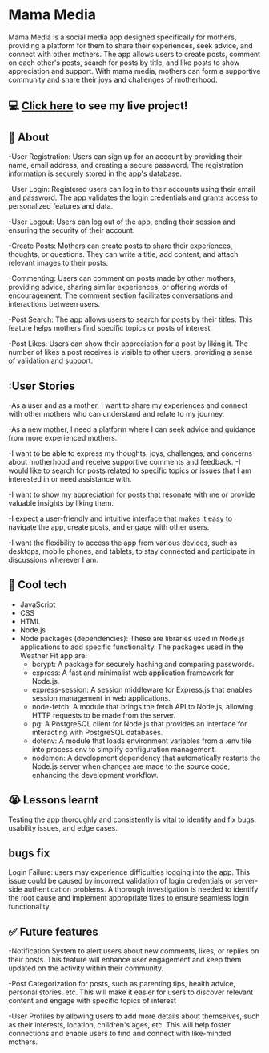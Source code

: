 # Mama Media
Mama Media is a social media app designed specifically for mothers, providing a platform for them to share their experiences, seek advice, and connect with other mothers. The app allows users to create posts, comment on each other's posts, search for posts by title, and like posts to show appreciation and support. With mama media, mothers can form a supportive community and share their joys and challenges of motherhood.
## :computer: [Click here](https://motherssocial.onrender.com/) to see my live project!
## :page_facing_up: About
-User Registration: Users can sign up for an account by providing their name, email address, and creating a secure password. The registration information is securely stored in the app's database.

-User Login: Registered users can log in to their accounts using their email and password. The app validates the login credentials and grants access to personalized features and data.

-User Logout: Users can log out of the app, ending their session and ensuring the security of their account.

-Create Posts: Mothers can create posts to share their experiences, thoughts, or questions. They can write a title, add content, and attach relevant images to their posts.

-Commenting: Users can comment on posts made by other mothers, providing advice, sharing similar experiences, or offering words of encouragement. The comment section facilitates conversations and interactions between users.

-Post Search: The app allows users to search for posts by their titles. This feature helps mothers find specific topics or posts of interest.

-Post Likes: Users can show their appreciation for a post by liking it. The number of likes a post receives is visible to other users, providing a sense of validation and support.

## :User Stories
-As a user and as a mother, I want to share my experiences and connect with other mothers who can understand and relate to my journey.

-As a new mother, I need a platform where I can seek advice and guidance from more experienced mothers.

-I want to be able to express my thoughts, joys, challenges, and concerns about motherhood and receive supportive comments and feedback.
-I would like to search for posts related to specific topics or issues that I am interested in or need assistance with.

-I want to show my appreciation for posts that resonate with me or provide valuable insights by liking them.

-I expect a user-friendly and intuitive interface that makes it easy to navigate the app, create posts, and engage with other users.

-I want the flexibility to access the app from various devices, such as desktops, mobile phones, and tablets, to stay connected and participate in discussions wherever I am.

## :rocket: Cool tech
- JavaScript
- CSS
- HTML
- Node.js
- Node packages (dependencies): These are libraries used in Node.js applications to add specific functionality. The packages used in the Weather Fit app are: 
    - bcrypt: A package for securely hashing and comparing passwords.
    - express: A fast and minimalist web application framework for Node.js.
    - express-session: A session middleware for Express.js that enables session management in web applications.
    - node-fetch: A module that brings the fetch API to Node.js, allowing HTTP requests to be made from the server.
    - pg: A PostgreSQL client for Node.js that provides an interface for interacting with PostgreSQL databases.
    - dotenv: A module that loads environment variables from a .env file into process.env to simplify configuration management.
    - nodemon: A development dependency that automatically restarts the Node.js server when changes are made to the source code, enhancing the development workflow.

## :sob: Lessons learnt
Testing the app thoroughly and consistently is vital to identify and fix bugs, usability issues, and edge cases.

## bugs fix
Login Failure: users may experience difficulties logging into the app. This issue could be caused by incorrect validation of login credentials or server-side authentication problems. A thorough investigation is needed to identify the root cause and implement appropriate fixes to ensure seamless login functionality.

## :white_check_mark: Future features
-Notification System to alert users about new comments, likes, or replies on their posts. This feature will enhance user engagement and keep them updated on the activity within their community.

-Post Categorization for posts, such as parenting tips, health advice, personal stories, etc. This will make it easier for users to discover relevant content and engage with specific topics of interest

-User Profiles by allowing users to add more details about themselves, such as their interests, location, children's ages, etc. This will help foster connections and enable users to find and connect with like-minded mothers.
